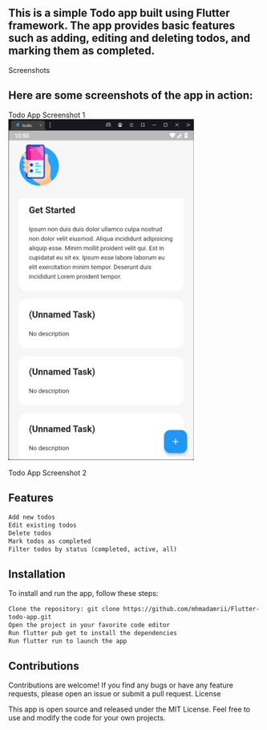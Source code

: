## This is a simple Todo app built using Flutter framework. The app provides basic features such as adding, editing and deleting todos, and marking them as completed.
Screenshots

## Here are some screenshots of the app in action:

Todo App Screenshot 1
![Screen image](assets/readmeimg.png)

Todo App Screenshot 2
## Features

    Add new todos
    Edit existing todos
    Delete todos
    Mark todos as completed
    Filter todos by status (completed, active, all)

## Installation

To install and run the app, follow these steps:

    Clone the repository: git clone https://github.com/mhmadamrii/Flutter-todo-app.git
    Open the project in your favorite code editor
    Run flutter pub get to install the dependencies
    Run flutter run to launch the app

## Contributions

Contributions are welcome! If you find any bugs or have any feature requests, please open an issue or submit a pull request.
License

This app is open source and released under the MIT License. Feel free to use and modify the code for your own projects.
